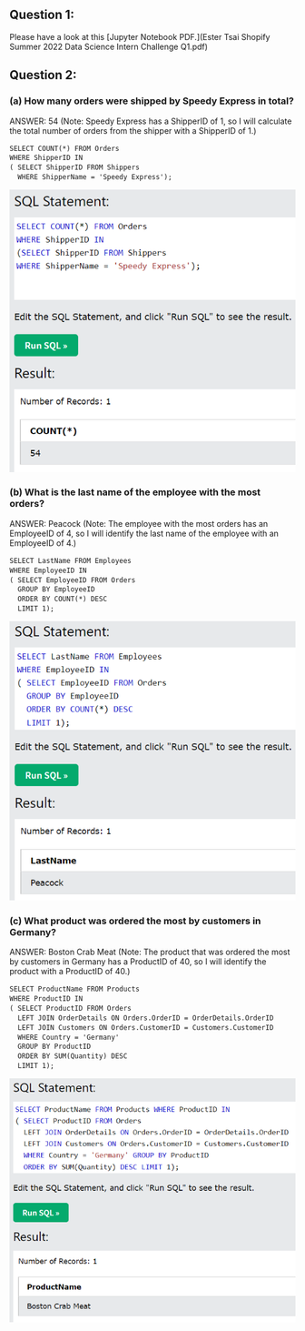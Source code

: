 ## Question 1:

Please have a look at this [Jupyter Notebook PDF.](Ester Tsai Shopify Summer 2022 Data Science Intern Challenge Q1.pdf)

## Question 2:

### (a) How many orders were shipped by Speedy Express in total?
ANSWER: 54
(Note: Speedy Express has a ShipperID of 1, so I will calculate the total number of orders from the shipper with a ShipperID of 1.)

```markdown
SELECT COUNT(*) FROM Orders
WHERE ShipperID IN
( SELECT ShipperID FROM Shippers
  WHERE ShipperName = 'Speedy Express');
```

<img src="a1.PNG?raw=true"/>

### (b) What is the last name of the employee with the most orders?
ANSWER: Peacock
(Note: The employee with the most orders has an EmployeeID of 4, so I will identify the last name of the employee with an EmployeeID of 4.)

```markdown
SELECT LastName FROM Employees
WHERE EmployeeID IN 
( SELECT EmployeeID FROM Orders
  GROUP BY EmployeeID
  ORDER BY COUNT(*) DESC
  LIMIT 1);
```

<img src="b1.PNG?raw=true"/>

### (c) What product was ordered the most by customers in Germany?
ANSWER: Boston Crab Meat
(Note: The product that was ordered the most by customers in Germany has a ProductID of 40, so I will identify the product with a ProductID of 40.)

```markdown
SELECT ProductName FROM Products 
WHERE ProductID IN
( SELECT ProductID FROM Orders
  LEFT JOIN OrderDetails ON Orders.OrderID = OrderDetails.OrderID
  LEFT JOIN Customers ON Orders.CustomerID = Customers.CustomerID
  WHERE Country = 'Germany' 
  GROUP BY ProductID
  ORDER BY SUM(Quantity) DESC 
  LIMIT 1);
```

<img src="c1.PNG?raw=true"/>


